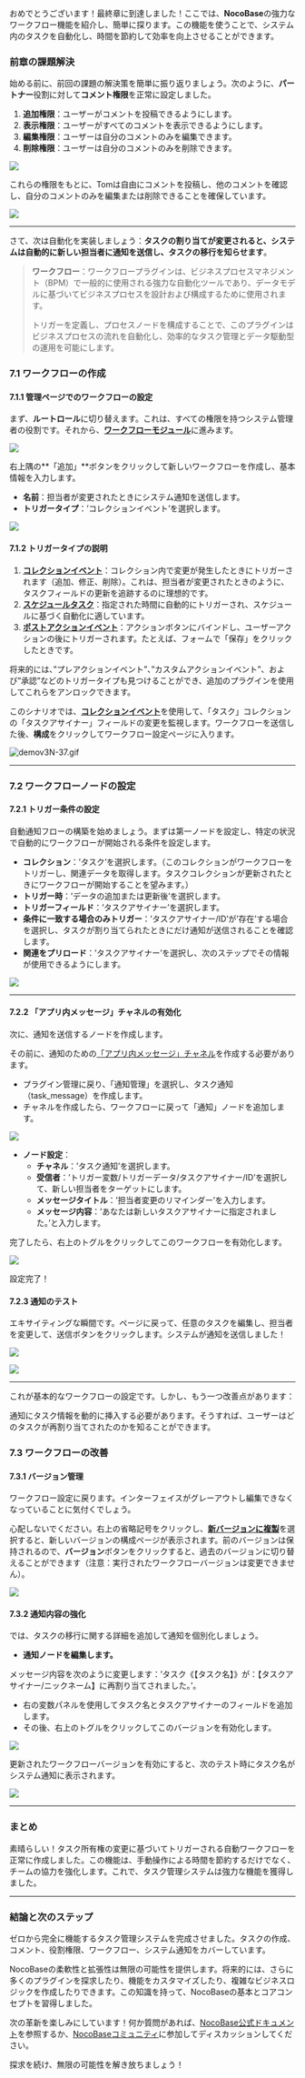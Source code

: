 おめでとうございます！最終章に到達しました！ここでは、**NocoBase**の強力なワークフロー機能を紹介し、簡単に探ります。この機能を使うことで、システム内のタスクを自動化し、時間を節約して効率を向上させることができます。

### 前章の課題解決

始める前に、前回の課題の解決策を簡単に振り返りましょう。次のように、**パートナー**役割に対して**コメント権限**を正常に設定しました。

1. **追加権限**：ユーザーがコメントを投稿できるようにします。
2. **表示権限**：ユーザーがすべてのコメントを表示できるようにします。
3. **編集権限**：ユーザーは自分のコメントのみを編集できます。
4. **削除権限**：ユーザーは自分のコメントのみを削除できます。

![](https://static-docs.nocobase.com/Solution/202410270004241729958664.png)

これらの権限をもとに、Tomは自由にコメントを投稿し、他のコメントを確認し、自分のコメントのみを編集または削除できることを確保しています。

![](https://static-docs.nocobase.com/Solution/202410270011181729959078.png)

---

さて、次は自動化を実装しましょう：**タスクの割り当てが変更されると、システムは自動的に新しい担当者に通知を送信し、タスクの移行を知らせます**。

> **ワークフロー**：ワークフロープラグインは、ビジネスプロセスマネジメント（BPM）で一般的に使用される強力な自動化ツールであり、データモデルに基づいてビジネスプロセスを設計および構成するために使用されます。
>
> トリガーを定義し、プロセスノードを構成することで、このプラグインはビジネスプロセスの流れを自動化し、効率的なタスク管理とデータ駆動型の運用を可能にします。

### 7.1 ワークフローの作成

#### 7.1.1 管理ページでのワークフローの設定

まず、**ルートロール**に切り替えます。これは、すべての権限を持つシステム管理者の役割です。それから、[**ワークフローモジュール**](https://docs.nocobase.com/handbook/workflow)に進みます。

![](https://static-docs.nocobase.com/Solution/202410270015231729959323.png)

右上隅の**「追加」**ボタンをクリックして新しいワークフローを作成し、基本情報を入力します。

- **名前**：担当者が変更されたときにシステム通知を送信します。
- **トリガータイプ**：’コレクションイベント’を選択します。

![](https://static-docs.nocobase.com/Solution/202410270018231729959503.png)

#### 7.1.2 トリガータイプの説明

1. [**コレクションイベント**](https://docs.nocobase.com/handbook/workflow/triggers/collection)：コレクション内で変更が発生したときにトリガーされます（追加、修正、削除）。これは、担当者が変更されたときのように、タスクフィールドの更新を追跡するのに理想的です。
2. [**スケジュールタスク**](https://docs.nocobase.com/handbook/workflow/triggers/schedule)：指定された時間に自動的にトリガーされ、スケジュールに基づく自動化に適しています。
3. [**ポストアクションイベント**](https://docs.nocobase.com/handbook/workflow/triggers/post-action)：アクションボタンにバインドし、ユーザーアクションの後にトリガーされます。たとえば、フォームで「保存」をクリックしたときです。

将来的には、”プレアクションイベント”、”カスタムアクションイベント”、および”承認”などのトリガータイプも見つけることができ、追加のプラグインを使用してこれらをアンロックできます。

このシナリオでは、[**コレクションイベント**](https://docs.nocobase.com/handbook/workflow/triggers/collection)を使用して、「タスク」コレクションの「タスクアサイナー」フィールドの変更を監視します。ワークフローを送信した後、**構成**をクリックしてワークフロー設定ページに入ります。

![demov3N-37.gif](https://static-docs.nocobase.com/Solution/demov3N-37.gif)

---

### 7.2 ワークフローノードの設定

#### 7.2.1 トリガー条件の設定

自動通知フローの構築を始めましょう。まずは第一ノードを設定し、特定の状況で自動的にワークフローが開始される条件を設定します。

- **コレクション**：’タスク’を選択します。（このコレクションがワークフローをトリガーし、関連データを取得します。タスクコレクションが更新されたときにワークフローが開始することを望みます。）
- **トリガー時**：’データの追加または更新後’を選択します。
- **トリガーフィールド**：’タスクアサイナー’を選択します。
- **条件に一致する場合のみトリガー**：’タスクアサイナー/ID’が’存在’する場合を選択し、タスクが割り当てられたときにだけ通知が送信されることを確認します。
- **関連をプリロード**：’タスクアサイナー’を選択し、次のステップでその情報が使用できるようにします。

![](https://static-docs.nocobase.com/Solution/demov3N-38.gif)

---

#### 7.2.2 「アプリ内メッセージ」チャネルの有効化

次に、通知を送信するノードを作成します。

その前に、通知のための[「アプリ内メッセージ」チャネル](https://docs.nocobase.com/handbook/notification-in-app-message)を作成する必要があります。

- プラグイン管理に戻り、「通知管理」を選択し、タスク通知（task_message）を作成します。
- チャネルを作成したら、ワークフローに戻って「通知」ノードを追加します。

![](https://static-docs.nocobase.com/Solution/demov3N-47N2RN.gif)

- **ノード設定**：
  - **チャネル**：’タスク通知’を選択します。
  - **受信者**：’トリガー変数/トリガーデータ/タスクアサイナー/ID’を選択して、新しい担当者をターゲットにします。
  - **メッセージタイトル**：’担当者変更のリマインダー’を入力します。
  - **メッセージ内容**：’あなたは新しいタスクアサイナーに指定されました。’と入力します。

完了したら、右上のトグルをクリックしてこのワークフローを有効化します。

![](https://static-docs.nocobase.com/Solution/demov3N-48RN.gif)

設定完了！

#### 7.2.3 通知のテスト

エキサイティングな瞬間です。ページに戻って、任意のタスクを編集し、担当者を変更して、送信ボタンをクリックします。システムが通知を送信しました！

![](https://static-docs.nocobase.com/Solution/202410270402331729972953.png)

![](https://static-docs.nocobase.com/Solution/202410270359501729972790.png)

---

これが基本的なワークフローの設定です。しかし、もう一つ改善点があります：

通知にタスク情報を動的に挿入する必要があります。そうすれば、ユーザーはどのタスクが再割り当てされたのかを知ることができます。

### 7.3 ワークフローの改善

#### 7.3.1 バージョン管理

ワークフロー設定に戻ります。インターフェイスがグレーアウトし編集できなくなっていることに気付くでしょう。

心配しないでください。右上の省略記号をクリックし、[**新バージョンに複製**](https://docs.nocobase.com/handbook/workflow/advanced/revisions)を選択すると、新しいバージョンの構成ページが表示されます。前のバージョンは保持されるので、**バージョン**ボタンをクリックすると、過去のバージョンに切り替えることができます（注意：実行されたワークフローバージョンは変更できません）。

![](https://static-docs.nocobase.com/Solution/demov3N-49.gif)

#### 7.3.2 通知内容の強化

では、タスクの移行に関する詳細を追加して通知を個別化しましょう。

- **通知ノードを編集します。**

メッセージ内容を次のように変更します：’タスク《【タスク名】》が：【タスクアサイナー/ニックネーム】に再割り当てされました。’。

- 右の変数パネルを使用してタスク名とタスクアサイナーのフィールドを追加します。
- その後、右上のトグルをクリックしてこのバージョンを有効化します。

![](https://static-docs.nocobase.com/Solution/demov3N-50RN.gif)

更新されたワークフローバージョンを有効にすると、次のテスト時にタスク名がシステム通知に表示されます。

![](https://static-docs.nocobase.com/Solution/demov3N-51.gif)

---

### まとめ

素晴らしい！タスク所有権の変更に基づいてトリガーされる自動ワークフローを正常に作成しました。この機能は、手動操作による時間を節約するだけでなく、チームの協力を強化します。これで、タスク管理システムは強力な機能を獲得しました。

---

### 結論と次のステップ

ゼロから完全に機能するタスク管理システムを完成させました。タスクの作成、コメント、役割権限、ワークフロー、システム通知をカバーしています。

NocoBaseの柔軟性と拡張性は無限の可能性を提供します。将来的には、さらに多くのプラグインを探求したり、機能をカスタマイズしたり、複雑なビジネスロジックを作成したりできます。この知識を持って、NocoBaseの基本とコアコンセプトを習得しました。

次の革新を楽しみにしています！何か質問があれば、[NocoBase公式ドキュメント](https://docs.nocobase.com/)を参照するか、[NocoBaseコミュニティ](https://forum.nocobase.com/)に参加してディスカッションしてください。

探求を続け、無限の可能性を解き放ちましょう！
